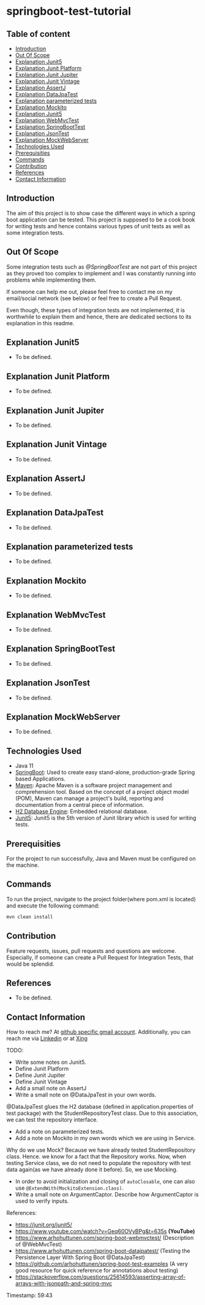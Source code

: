 # springboot-test-tutorial

## Table of content
- [Introduction](#introduction)
- [Out Of Scope](#out-of-scope)
- [Explanation Junit5](#explanation-junit5)
- [Explanation Junit Platform](#explanation-junit-platform)
- [Explanation Junit Jupiter](#explanation-junit-jupiter)
- [Explanation Junit Vintage](#explanation-junit-vintage)
- [Explanation AssertJ](#explanation-assertj)
- [Explanation DataJpaTest](#explanation-datajpatest)
- [Explanation parameterized tests](#explanation-parameterized-tests)
- [Explanation Mockito](#explanation-mockito)
- [Explanation Junit5](#explanation-junit5)
- [Explanation WebMvcTest](#explanation-webmvctest)
- [Explanation SpringBootTest](#explanation-springboottest)
- [Explanation JsonTest](#explanation-jsontest)
- [Explanation MockWebServer](#explanation-mockwebserver)
- [Technologies Used](#technologies-used)
- [Prerequisities](#prerequisities)
- [Commands](#commands)
- [Contribution](#contribution)
- [References](#references)
- [Contact Information](#contact-information)


## Introduction

The aim of this project is to show case the different ways in which a spring boot application can be tested. This project is supposed to be a cook book for writing tests and hence contains various types of unit tests as well as some integration tests. 

## Out Of Scope

Some integration tests such as _@SpringBootTest_ are not part of this project as they proved too complex to implement and I was constantly running into problems while implementing them. 

If someone can help me out, please feel free to contact me on my email/social network (see below) or feel free to create a Pull Request.

Even though, these types of integration tests are not implemented, it is worthwhile to explain them and hence, there are dedicated sections to its explanation in this readme.

## Explanation Junit5

- To be defined.

## Explanation Junit Platform

- To be defined.

## Explanation Junit Jupiter

- To be defined.

## Explanation Junit Vintage

- To be defined.

## Explanation AssertJ

- To be defined.

## Explanation DataJpaTest

- To be defined.

## Explanation parameterized tests

- To be defined.

## Explanation Mockito

- To be defined.

## Explanation WebMvcTest

- To be defined.

## Explanation SpringBootTest

- To be defined.

## Explanation JsonTest

- To be defined.

## Explanation MockWebServer

- To be defined.

## Technologies Used

- Java 11
- [SpringBoot](https://start.spring.io/): Used to create easy stand-alone, production-grade Spring based Applications.
- [Maven](https://maven.apache.org/): Apache Maven is a software project management and comprehension tool. Based on the concept of a project object model (POM), Maven can manage a project's build, reporting and documentation from a central piece of information.
- [H2 Database Engine](https://www.h2database.com/html/main.html): Embedded relational database.
- [Junit5](https://junit.org/junit5/docs/current/user-guide/): Junit5 is the 5th version of Junit library which is used for writing tests.


## Prerequisities

For the project to run successfully, Java and Maven must be configured on the machine.

## Commands

To run the project, navigate to the project folder(where pom.xml is located) and execute the following command: 

```bash
mvn clean install
```

## Contribution

Feature requests, issues, pull requests and questions are welcome. Especially, if someone can create a Pull Request for Integration Tests, that would be splendid.

## References

- To be defined.

## Contact Information

How to reach me? At [github specific gmail account](mailto:syedumerahmedcode@gmail.com?subject=%5BGitHub%5D%20Hello%20from%20Github). Additionally, you can reach me via [Linkedin](https://www.linkedin.com/in/syed-umer-ahmed-a346a746/) or at [Xing](https://www.xing.com/profile/SyedUmer_Ahmed/cv)







TODO:

- Write some notes on Junit5. 
- Define Junit Platform
- Define Junit Jupiter
- Define Junit Vintage
- Add a small note on AssertJ
- Write a small note on @DataJpaTest in your own words.

@DataJpaTest glues the H2 database (defined in application.properties of test package) with the StudentRepositoryTest class. Due to this association, we can test the repository interface.

- Add a note on parameterized tests.
- Add a note on Mockito in my own words which we are using in Service.

Why do we use Mock? Because we have already tested StudentRepository class. Hence. we know for a fact that the Repository works. Now, when testing Service class, we do not need to populate the repository with test data again(as we have already done it before). So, we use Mocking. 

- In order to avoid initialization and closing of `autoClosable`, one can also use `@ExtendWith(MockitoExtension.class)`.
- Write a small note on ArgumentCaptor. Describe how ArgumentCaptor is used to verify inputs.


References:

- https://junit.org/junit5/
- https://www.youtube.com/watch?v=Geq60OVyBPg&t=635s **(YouTube)**
- https://www.arhohuttunen.com/spring-boot-webmvctest/ (Description of @WebMvcTest)
- https://www.arhohuttunen.com/spring-boot-datajpatest/ (Testing the Persistence Layer With Spring Boot @DataJpaTest)
- https://github.com/arhohuttunen/spring-boot-test-examples (A very good resource for quick reference for annotations about testing)
- https://stackoverflow.com/questions/25614593/asserting-array-of-arrays-with-jsonpath-and-spring-mvc

Timestamp: 59:43
